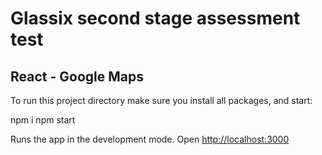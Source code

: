 # Glassix second stage assessment test


## React - Google Maps

To run this project directory make sure you install all packages, and start:

npm i
npm start

Runs the app in the development mode.
Open [http://localhost:3000](http://localhost:3000)
